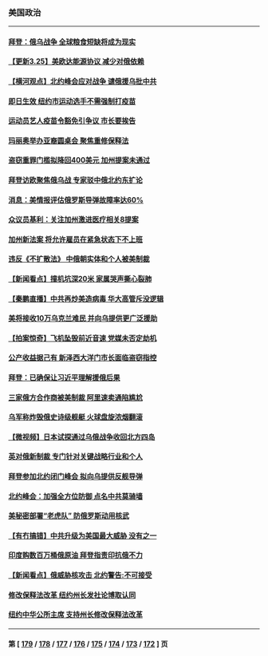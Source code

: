 ### 美国政治
---
#### [拜登：俄乌战争 全球粮食短缺将成为现实](../../pages/ncid1078159/n13672767.md) 
#### [【更新3.25】美欧达能源协议 减少对俄依赖](../../pages/ncid1078159/n13672763.md) 
#### [【横河观点】北约峰会应对战争 谴俄援乌批中共](../../pages/ncid1078159/n13671205.md) 
#### [即日生效 纽约市运动选手不需强制打疫苗](../../pages/ncid1078159/n13671654.md) 
#### [运动员艺人疫苗令豁免引争议 市长要挨告](../../pages/ncid1078159/n13671622.md) 
#### [玛丽奥举办亚裔圆桌会 聚焦重修保释法](../../pages/ncid1078159/n13671646.md) 
#### [盗窃重罪门槛拟降回400美元 加州提案未通过](../../pages/ncid1078159/n13671516.md) 
#### [拜登访欧聚焦俄乌战 专家驳中俄北约东扩论](../../pages/ncid1078159/n13670665.md) 
#### [消息：美情报评估俄罗斯导弹故障率达60%](../../pages/ncid1078159/n13671253.md) 
#### [众议员基利：关注加州激进医疗相关8提案](../../pages/ncid1078159/n13671349.md) 
#### [加州新法案 将允许雇员在紧急状态下不上班](../../pages/ncid1078159/n13671275.md) 
#### [违反《不扩散法》 中俄朝实体和个人被美制裁](../../pages/ncid1078159/n13671005.md) 
#### [【新闻看点】撞机坑深20米 家属哭声撕心裂肺](../../pages/ncid1078159/n13670312.md) 
#### [【秦鹏直播】中共再炒美造病毒 华大高管斥没逻辑](../../pages/ncid1078159/n13671115.md) 
#### [美将接收10万乌克兰难民 并向乌提供更广泛援助](../../pages/ncid1078159/n13671122.md) 
#### [【拍案惊奇】飞机坠毁前近音速 党媒未否定劫机](../../pages/ncid1078159/n13671102.md) 
#### [公产收益据己有 新泽西大洋门市长面临盗窃指控](../../pages/ncid1078159/n13670949.md) 
#### [拜登：已确保让习近平理解援俄后果](../../pages/ncid1078159/n13670781.md) 
#### [三家俄方合作商被美制裁 阿里速卖通陷尴尬](../../pages/ncid1078159/n13670755.md) 
#### [乌军称炸毁俄史诗级舰艇 火球盘旋浓烟翻滚](../../pages/ncid1078159/n13670727.md) 
#### [【微视频】日本试探通过乌俄战争收回北方四岛](../../pages/ncid1078159/n13670247.md) 
#### [英对俄新制裁 专门针对关键战略行业和个人](../../pages/ncid1078159/n13670683.md) 
#### [拜登参加北约闭门峰会 拟向乌提供反舰导弹](../../pages/ncid1078159/n13670495.md) 
#### [北约峰会：加强全方位防御 点名中共莫骑墙](../../pages/ncid1078159/n13670597.md) 
#### [美秘密部署“老虎队” 防俄罗斯动用核武](../../pages/ncid1078159/n13670269.md) 
#### [【有冇搞错】中共升级为美国最大威胁 没有之一](../../pages/ncid1078159/n13668412.md) 
#### [印度购数百万桶俄原油 拜登指责印抗俄不力](../../pages/ncid1078159/n13669518.md) 
#### [【新闻看点】俄威胁核攻击 北约警告:不可接受](../../pages/ncid1078159/n13665980.md) 
#### [修改保释法改革 纽约州长发社论博取认同](../../pages/ncid1078159/n13669104.md) 
#### [纽约中华公所主席 支持州长修改保释法改革](../../pages/ncid1078159/n13669107.md) 

---
#### 第 [ [179](./179.md) / [178](./178.md) / [177](./177.md) / [176](./176.md) / [175](./175.md) / [174](./174.md) / [173](./173.md) / [172](./172.md) ] 页
